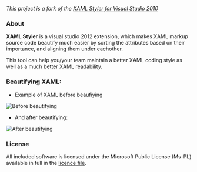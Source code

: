 *This project is a fork of the [XAML Styler for Visual Studio 2010](http://xamlstyler.codeplex.com)*

### About

**XAML Styler** is a visual studio 2012 extension, which makes XAML markup source code beautify much easier by 
sorting the attributes based on their importance, and aligning them under eachother.

This tool can help you/your team maintain a better XAML coding style as well as a much better XAML readability.

### Beautifying XAML:

- Example of XAML before beaufiying

![Before beautifying](https://github.com/Windcape/xaml-styler-2012/blob/master/xamlstylervs2012_before.png)

- And after beautifying:

![After beautifying](https://github.com/Windcape/xaml-styler-2012/blob/master/xamlstylervs2012_after.png)

### License

All included software is licensed under the Microsoft Public License (Ms-PL)
available in full in the [licence file](https://github.com/Windcape/xaml-styler-2012/blob/master/LICENSE.txt).
